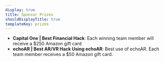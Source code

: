 ```yaml
---
display: true
title: Sponsor Prizes
shouldDisplayTitle: true
templateKey: prizes
---
```

* **Capital One | Best Financial Hack**: Each winning team member will receive a $250 Amazon gift card
* **echoAR | Best AR/VR Hack Using echoAR**: Best use of echoAR. Each team member receives a $50 Amazon gift card.